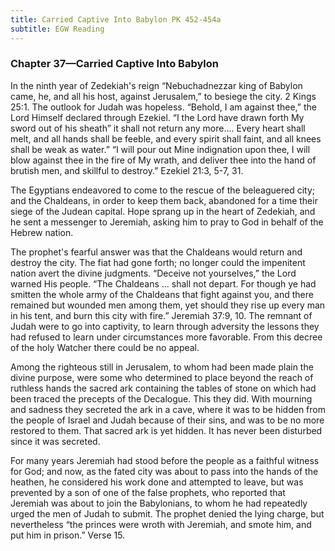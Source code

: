 ```yaml
---
title: Carried Captive Into Babylon PK 452-454a
subtitle: EGW Reading
---
```


### Chapter 37—Carried Captive Into Babylon

In the ninth year of Zedekiah's reign “Nebuchadnezzar king of Babylon came, he, and all his host, against Jerusalem,” to besiege the city. 2 Kings 25:1. The outlook for Judah was hopeless. “Behold, I am against thee,” the Lord Himself declared through Ezekiel. “I the Lord have drawn forth My sword out of his sheath” it shall not return any more.... Every heart shall melt, and all hands shall be feeble, and every spirit shall faint, and all knees shall be weak as water.” “I will pour out Mine indignation upon thee, I will blow against thee in the fire of My wrath, and deliver thee into the hand of brutish men, and skillful to destroy.” Ezekiel 21:3, 5-7, 31.

The Egyptians endeavored to come to the rescue of the beleaguered city; and the Chaldeans, in order to keep them back, abandoned for a time their siege of the Judean capital. Hope sprang up in the heart of Zedekiah, and he sent a messenger to Jeremiah, asking him to pray to God in behalf of the Hebrew nation.

The prophet's fearful answer was that the Chaldeans would return and destroy the city. The fiat had gone forth; no longer could the impenitent nation avert the divine judgments. “Deceive not yourselves,” the Lord warned His people. “The Chaldeans ... shall not depart. For though ye had smitten the whole army of the Chaldeans that fight against you, and there remained but wounded men among them, yet should they rise up every man in his tent, and burn this city with fire.” Jeremiah 37:9, 10. The remnant of Judah were to go into captivity, to learn through adversity the lessons they had refused to learn under circumstances more favorable. From this decree of the holy Watcher there could be no appeal.

Among the righteous still in Jerusalem, to whom had been made plain the divine purpose, were some who determined to place beyond the reach of ruthless hands the sacred ark containing the tables of stone on which had been traced the precepts of the Decalogue. This they did. With mourning and sadness they secreted the ark in a cave, where it was to be hidden from the people of Israel and Judah because of their sins, and was to be no more restored to them. That sacred ark is yet hidden. It has never been disturbed since it was secreted.

For many years Jeremiah had stood before the people as a faithful witness for God; and now, as the fated city was about to pass into the hands of the heathen, he considered his work done and attempted to leave, but was prevented by a son of one of the false prophets, who reported that Jeremiah was about to join the Babylonians, to whom he had repeatedly urged the men of Judah to submit. The prophet denied the lying charge, but nevertheless “the princes were wroth with Jeremiah, and smote him, and put him in prison.” Verse 15.